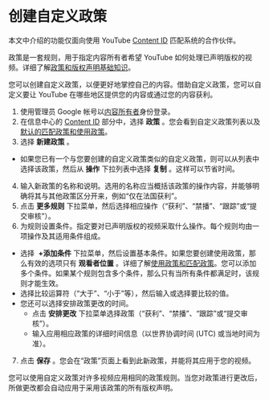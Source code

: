 # 创建自定义政策

本文中介绍的功能仅面向使用 YouTube [Content ID](http://www.youtube.com/t/contentid) 匹配系统的合作伙伴。

政策是一套规则，用于指定内容所有者希望 YouTube 如何处理已声明版权的视频。详细了解[政策和版权声明基础知识](https://support.google.com/youtube/answer/107383)。

您可以创建自定义政策，以便更好地掌控自己的内容。借助自定义政策，您可以自定义要让 YouTube 在哪些地区提供您的内容或通过您的内容获利。

1. 使用管理员 Google 帐号以[内容所有者](https://www.youtube.com/content_owner_settings)身份登录。
2. 在信息中心的 [Content ID](https://www.youtube.com/content_id) 部分中，选择 **政策** 。您会看到自定义政策列表以及[默认的匹配政策和使用政策](https://support.google.com/youtube/answer/3369992)。
3. 选择 **新建政策** 。
  * 如果您已有一个与您要创建的自定义政策类似的自定义政策，则可以从列表中选择该政策，然后从 **操作** 下拉列表中选择 **复制** 。这样可以节省时间。
4. 输入新政策的名称和说明。选用的名称应当概括该政策的操作内容，并能够明确将其与其他政策区分开来，例如“仅在法国获利”。
5. 点击 **更多规则** 下拉菜单，然后选择相应操作（“获利”、“禁播”、“跟踪”或“提交审核”）。
6. 为规则设置条件。指定要对已声明版权的视频采取什么操作。每个规则均由一项操作及其适用条件组成。
  * 选择  **+添加条件** 下拉菜单，然后设置基本条件。如果您要创建使用政策，那么有效的选项只有 **观看者位置** 。详细了解[使用政策和匹配政策](https://support.google.com/youtube/answer/107129)。您可以添加多个条件。如果某个规则包含多个条件，那么只有当所有条件都满足时，该规则才能生效。
  * 选择比较运算符（“大于”、“小于”等），然后输入或选择要比较的值。
  * 您还可以选择安排政策更改的时间。
    * 点击 **安排更改** 下拉菜单选择政策（“获利”、“禁播”、“跟踪”或“提交审核”）。
    * 输入应用相应政策的详细时间信息（以世界协调时间 (UTC) 或当地时间为准）。
7. 点击 **保存** 。您会在“政策”页面上看到此新政策，并能将其应用于您的视频。

您可以使用自定义政策对许多视频应用相同的政策规则。当您对政策进行更改后，所做更改都会自动应用于采用该政策的所有版权声明。
